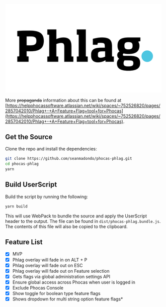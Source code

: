 ![Phocas Phlag](./phlag_logo.png)

More ~~propaganda~~ information about this can be found at [https://helpphocassoftware.atlassian.net/wiki/spaces/~752526820/pages/2857042010/Phlag+-+A+Feature+Flag+tool+for+Phocas](https://helpphocassoftware.atlassian.net/wiki/spaces/~752526820/pages/2857042010/Phlag+-+A+Feature+Flag+tool+for+Phocas).

## Get the Source

Clone the repo and install the dependencies:

```bash
git clone https://github.com/seanmadondo/phocas-phlag.git
cd phocas-phlag
yarn
```

## Build UserScript

Build the script by running the following:

```bash
yarn build
```

This will use WebPack to bundle the source and apply the UserScript header to the output. The file can be found in `dist/phocas-phlag.bundle.js`. The contents of this file will also be copied to the clipboard.

## Feature List

- [x] MVP
- [x] Phlag overlay will fade in on ALT + P
- [x] Phlag overlay will fade out on ESC
- [x] Phlag overlay will fade out on Feature selection
- [x] Gets flags via global administration settings API
- [x] Ensure global access across Phocas when user is logged in
- [x] Exclude Phocas Console
- [x] Show toggle for boolean type feature flags
- [x] Shows dropdown for multi string option feature flags\*
